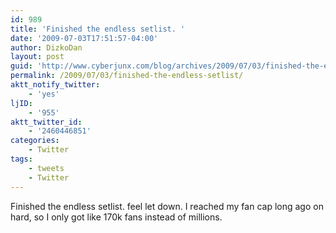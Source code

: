 ```yaml
---
id: 989
title: 'Finished the endless setlist. '
date: '2009-07-03T17:51:57-04:00'
author: DizkoDan
layout: post
guid: 'http://www.cyberjunx.com/blog/archives/2009/07/03/finished-the-endless-setlist/'
permalink: /2009/07/03/finished-the-endless-setlist/
aktt_notify_twitter:
    - 'yes'
ljID:
    - '955'
aktt_twitter_id:
    - '2460446851'
categories:
    - Twitter
tags:
    - tweets
    - Twitter
---
```


Finished the endless setlist. feel let down. I reached my fan cap long ago on hard, so I only got like 170k fans instead of millions.